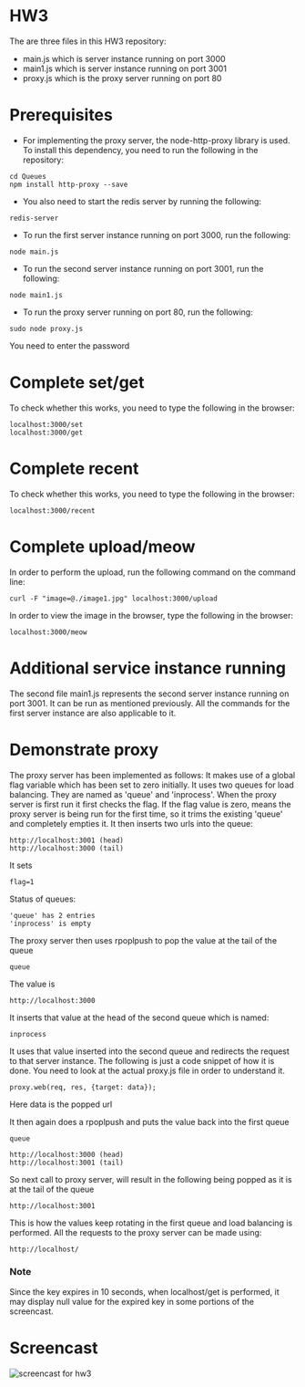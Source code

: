 # HW3
The are three files in this HW3 repository:
* main.js which is server instance running on port 3000
* main1.js which is server instance running on port 3001
* proxy.js which is the proxy server running on port 80

# Prerequisites
* For implementing the proxy server, the node-http-proxy library is used. To install this dependency, you need to run the following in the repository: 
```
cd Queues
npm install http-proxy --save
```
* You also need to start the redis server by running the following:
```
redis-server
```
* To run the first server instance running on port 3000, run the following: 
```
node main.js
```
* To run the second server instance running on port 3001, run the following:
```
node main1.js
```
* To run the proxy server running on port 80, run the following: 
```
sudo node proxy.js
```
You need to enter the password

# Complete set/get
To check whether this works, you need to type the following in the browser:
```
localhost:3000/set
localhost:3000/get
```

# Complete recent
To check whether this works, you need to type the following in the browser:
```
localhost:3000/recent
```

# Complete upload/meow
In order to perform the upload, run the following command on the command line: 
```
curl -F "image=@./image1.jpg" localhost:3000/upload
```
In order to view the image in the browser, type the following in the browser:
```
localhost:3000/meow
```

# Additional service instance running
The second file main1.js represents the second server instance running on port 3001. It can be run as mentioned previously. All the commands for the first server instance are also applicable to it.

# Demonstrate proxy

The proxy server has been implemented as follows: 
It makes use of a global flag variable which has been set to zero initially. It uses two queues for load balancing. They are named as 'queue' and 'inprocess'. When the proxy server is first run it first checks the flag. If the flag value is zero, means the proxy server is being run for the first time, so it trims the existing 'queue' and completely empties it. It then inserts two urls into the queue:
```
http://localhost:3001 (head)
http://localhost:3000 (tail)
```
It sets
```
flag=1
```

Status of queues:
```
'queue' has 2 entries
'inprocess' is empty
```

The proxy server then uses rpoplpush to pop the value at the tail of the queue 
```
queue
```
The value is 
```
http://localhost:3000
```
It inserts that value at the head of the second queue which is named:
```
inprocess
```
It uses that value inserted into the second queue and redirects the request to that server instance. The following is just a code snippet of how it is done. You need to look at the actual proxy.js file in order to understand it.
```
proxy.web(req, res, {target: data}); 
```
Here data is the popped url

It then again does a rpoplpush and puts the value back into the first queue
```
queue
```
```
http://localhost:3000 (head)
http://localhost:3001 (tail)
```
So next call to proxy server, will result in the following being popped as it is at the tail of the queue 
```
http://localhost:3001 
```
This is how the values keep rotating in the first queue and load balancing is performed. 
All the requests to the proxy server can be made using: 
```
http://localhost/
```

### Note
Since the key expires in 10 seconds, when localhost/get is performed, it may display null value for the expired key in some portions of the screencast.

# Screencast
![screencast for hw3](https://cloud.githubusercontent.com/assets/11006675/10986200/fd073ed4-83f5-11e5-9ddf-381899d447aa.gif)





